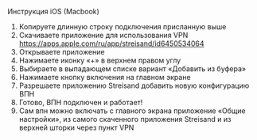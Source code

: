 Инструкция iOS (Macbook)

1. Копируете длинную строку подключения присланную выше
2. Скачиваете приложение для использования VPN https://apps.apple.com/ru/app/streisand/id6450534064
3. Открываете приложение
4. Нажимаете иконку «+» в верхнем правом углу
5. Выбираете в выпадающем списке вариант «Добавить из буфера»
6. Нажимаете кнопку включения на главном экране
7. Разрешаете приложению Streisand добавить новую конфигурацию ВПН
8. Готово, ВПН подключен и работает!
9. Сам впн можно включать с главного экрана приложение «Общие настройки», из самого скаченного приложения Streisand и из верхней шторки через пункт VPN 
